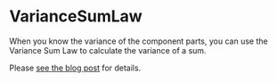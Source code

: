 # VarianceSumLaw
When you know the variance of the component parts, you can use the Variance Sum Law to calculate the variance of a sum.

Please [see the blog post](https://unalfaruk.com/2022/08/06/the-variance-sum-law/) for details.
